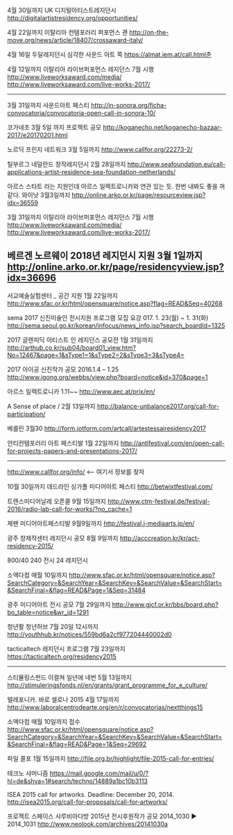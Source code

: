 4월 30일까지 UK 디지털아티스트레지던시
http://digitalartistresidency.org/opportunities/

4월 22일까지  이탈리아 컨템포러리 퍼포먼스 괜
http://on-the-move.org/news/article/18407/crossaward-italy/

4월 16일 두달레지던시 심각한 사운드 아트 쪽
https://almat.iem.at/call.html춘

4월 12일까지 이탈리아 라이브퍼포먼스 레지던스 7월 시행
http://www.liveworksaward.com/media/
http://www.liveworksaward.com/live-works-2017/


---------------------

3월 31일까지 사운드아트 페스티
http://in-sonora.org/ficha-convocatoria/convocatoria-open-call-in-sonora-10/

코가네초 3월 5일 까지 프로젝트 공모
http://koganecho.net/koganecho-bazaar-2017/e20170201.html

노르딕 프린지 네트워크 3월 5일까지 
http://www.callfor.org/22273-2/

틸부르그 네덜란드 창작레지던시 2월 28일까지
http://www.seafoundation.eu/call-applications-artist-residence-sea-foundation-netherlands/

아르스 스타트 라는 지원인데 아르스 일렉트로니카와 연관 있는 듯. 한번 내봐도 좋을 꺼 같다. 와이낫 3월3일까지
http://online.arko.or.kr/page/resourceview.jsp?idx=36559

3월 31일까지 이탈리아 라이브퍼포먼스 레지던스 7월 시행
http://www.liveworksaward.com/media/
http://www.liveworksaward.com/live-works-2017/

베르겐 노르웨이 2018년 레지던시 지원 3월 1일까지 
http://online.arko.or.kr/page/residencyview.jsp?idx=36696
----

서교예술실험센터 _ 공간 지원 1월 22일까지 
http://www.sfac.or.kr/html/opensquare/notice.asp?flag=READ&Seq=40268

sema 2017 신진미술인 전시지원 프로그램 모집 요강 017. 1. 23(월) ~ 1. 31(화)
http://sema.seoul.go.kr/korean/infocus/news_info.jsp?search_boardId=1325

2017 글렌피딕 아티스트 인 레지던스 공모전 1월 31일까지 
http://arthub.co.kr/sub04/board01_view.htm?No=12467&page=1&sType1=1&sType2=2&sType3=3&sType4=


2017 아이공 신진작가 공모 2016.1.4 – 1.25
http://www.igong.org/webbs/view.php?board=notice&id=370&page=1

아르스 일렉트로니카  1.11~~
http://www.aec.at/prix/en/

A Sense of place / 2월 13일까지 
http://balance-unbalance2017.org/call-for-participation/

베를린 3월30
http://form.jotform.com/artcall/artestessairesidency2017

안티컨템포러리 아트 페스티발 1월 22일까지 
http://antifestival.com/en/open-call-for-projects-papers-and-presentations-2017/

------------------------

http://www.callfor.org/info/  <-- 여기서 정보를 찾자 

10월 30일까지 데드라인 싱가폴 미디어아트 페스티
http://betwixtfestival.com/

트렌스미디어날레 오픈콜 9월 15일까지
http://www.ctm-festival.de/festival-2016/radio-lab-call-for-works/?no_cache=1

제팬 미디어아트페스티발  9월9일까지
http://festival.j-mediaarts.jp/en/

광주 창제작센터 레지던시 공모  8월 9일까지
http://acccreation.kr/kr/act-residency-2015/

800/40 240 전시 24 레지던시

소액다컴  매월 10일까지
http://www.sfac.or.kr/html/opensquare/notice.asp?SearchCategory=&SearchYear=&SearchKey=&SearchValue=&SearchStart=&SearchFinal=&flag=READ&Page=1&Seq=31484

광주 미디어아트 전시 공모  7월 29일까지
http://www.gjcf.or.kr/bbs/board.php?bo_table=notice&wr_id=1291

청년활 청년허브 7월 20일 12시까지
http://youthhub.kr/notices/559bd6a2cf977204440002d0

tacticaltech 레지던시 프로그램 7월 23일까지
https://tacticaltech.org/residency2015

----------------------------------------------------------------------------------------------------
스티뮬링스펀드 이컬쳐 일년에 네번 5월 13일까지
http://stimuleringsfonds.nl/en/grants/grant_programme_for_e_culture/

텔레포니카. 바로 셀로나 2015 4월 17일까지 
http://www.laboralcentrodearte.org/en/r/convocatorias/nextthings15

소액다컴 매월 10일까지 접수
http://www.sfac.or.kr/html/opensquare/notice.asp?SearchCategory=&SearchYear=&SearchKey=&SearchValue=&SearchStart=&SearchFinal=&flag=READ&Page=1&Seq=29692

파일 콜포 1월 15일까지
http://file.org.br/highlight/file-2015-call-for-entries/

테크노 샤머니즘
https://mail.google.com/mail/u/0/?hl=de&shva=1#search/techno/14889a1bc10b3113

ISEA 2015 call for artworks. Deadline: December 20, 2014.
http://isea2015.org/call-for-proposals/call-for-artworks/

프로젝트 스페이스 사루비아다방 2015년 전시후원작가 공모
2014_1030 ▶ 2014_1031
http://www.neolook.com/archives/20141030a